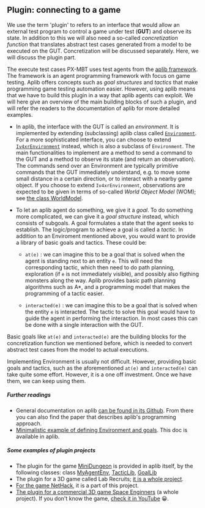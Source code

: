 ## Plugin: connecting to a game

We use the term 'plugin' to refers to an interface that would allow an external test program to control a game under test (**GUT**) and observe its state. In addition to this we will also need a so-called _concretization function_ that translates abstract test cases generated from a model to be executed on the GUT. Concretization will be discussed separately. Here, we will discuss the plugin part.

The execute test cases PX-MBT uses test agents from the [aplib framework](https://github.com/iv4xr-project/aplib).
The framework is an agent programming framework with focus on game testing. Aplib offers concepts such as _goal structures_ and _tactics_ that make programming game testing automation easier. However, using aplib means that we have to build this plugin in a way that aplib agents can exploit. We will here give an overview of the main building blocks of such a plugin, and will refer the readers to the documentation of  aplib for more detailed examples.

* In aplib, the interface with the GUT is called an _environment_. It is implemented by extending (subclassing) aplib class called [`Environment`](https://github.com/iv4xr-project/aplib/blob/master/src/main/java/nl/uu/cs/aplib/mainConcepts/Environment.java). For a more sophisticated interface, you can choose to extend [`Iv4xrEnvironment`](https://github.com/iv4xr-project/aplib/blob/master/src/main/java/eu/iv4xr/framework/mainConcepts/Iv4xrEnvironment.java) instead, which is also a subclass of `Environment`. The main functionalities to implement are a method to send a command to the GUT and a method to observe its state (and return an observation). The commands send over an Environment are typically primitive commands that the GUT immediately understand, e.g. to move some small distance in a certain direction, or to interact with a nearby game object.
If you choose to extend `Iv4xrEnvironment`, observations are expected to be given in terms of so-called _World Object Model_ (WOM); see [the class WorldModel](https://github.com/iv4xr-project/aplib/blob/master/src/main/java/eu/iv4xr/framework/mainConcepts/WorldModel.java).

* To let an aplib agent do something, we give it a _goal_. To do something more complicated, we can give it a _goal structure_ instead, which consists of subgoals. A goal formulates a state that the agent seeks to establish. The logic/program to achieve a goal is called a _tactic_. In addition to an Enviroment mentioned above, you would want to provide a library of basic goals and tactics. These could be:

   * `at(e)` : we can imagine this to be a goal that is solved when the agent is standing next to an entity `e`. This will need the corresponding tactic, which then need to do path planning, exploration (if `e` is not immediately visible), and possibly also figthing monsters along the way. Aplib provides basic path planning algorithms such as A*, and a programming model that makes the programming of a tactic easier.

   * `interacted(e)` : we can imagine this to be a goal that is solved when the entity `e` is interacted. The tactic to solve this goal would have to guide the agent in performing the interaction. In most cases this can be done with a single interaction with the GUT.

Basic goals like `at(e)` and `interacted(e)` are the building blocks for the concretization function we mentioned before, which is needed to convert abstract test cases from the model to actual executions.

Implementing Environment is usually not difficult. However, providing basic goals and tactics, such as the aforementioned `at(e)` and `interacted(e)` can take quite some effort. However, it is a one off investment. Once we have them, we can keep using them.

##### Further readings

* General documentation on aplib [can be found in its Github](https://github.com/iv4xr-project/aplib). From there you can also find the paper that describes aplib's programming approach.
* [Minimalistic example of defining Environment and goals](https://github.com/iv4xr-project/aplib/blob/master/docs/iv4xr/testagent_tutorial_2.md). This doc is available in aplib.

##### Some examples of plugin projects

* The plugin for the game [MiniDungeon](https://github.com/iv4xr-project/MiniDungeon) is provided in aplib itself, by the following classes: class [MyAgentEnv](https://github.com/iv4xr-project/aplib/blob/master/src/main/java/nl/uu/cs/aplib/exampleUsages/miniDungeon/testAgent/MyAgentEnv.java), [TacticLib](https://github.com/iv4xr-project/aplib/blob/master/src/main/java/nl/uu/cs/aplib/exampleUsages/miniDungeon/testAgent/TacticLib.java),
[GoalLib](https://github.com/iv4xr-project/aplib/blob/master/src/main/java/nl/uu/cs/aplib/exampleUsages/miniDungeon/testAgent/GoalLib.java)
* The plugin for a 3D game called Lab Recruits; [it is a whole project](https://github.com/iv4xr-project/iv4xrDemo).
* [For the game NetHack](https://github.com/iv4xr-project/iv4xr-nethack), it is a part of this project.
* [The plugin for a commercial 3D game Space Enginners](https://github.com/iv4xr-project/iv4xrDemo-space-engineers) (a whole project). If you don't know the game, [check it in YouTube](https://www.youtube.com/watch?v=HAchGUF1RhI) 😀.
